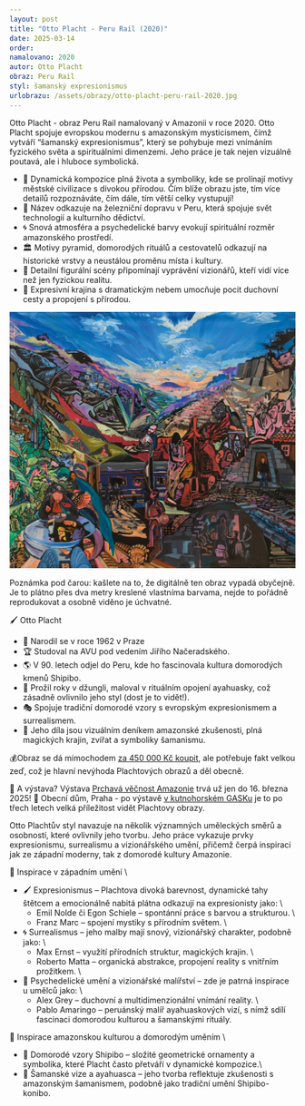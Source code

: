 ```yaml
---
layout: post
title: "Otto Placht - Peru Rail (2020)"
date: 2025-03-14
order: 
namalovano: 2020
autor: Otto Placht
obraz: Peru Rail
styl: šamanský expresionismus
urlobrazu: /assets/obrazy/otto-placht-peru-rail-2020.jpg
---
```



Otto Placht - obraz Peru Rail namalovaný v Amazonii v roce 2020. Otto Placht spojuje evropskou modernu s amazonským mysticismem, čímž vytváří “šamanský expresionismus”, který se pohybuje mezi vnímáním fyzického světa a spirituálními dimenzemi. Jeho práce je tak nejen vizuálně poutavá, ale i hluboce symbolická.

- 🎨 Dynamická kompozice plná života a symboliky, kde se prolínají motivy městské civilizace s divokou přírodou. Čím blíže obrazu jste, tím více detailů rozpoznáváte, čím dále, tím větší celky vystupují!
- 🚂 Název odkazuje na železniční dopravu v Peru, která spojuje svět technologií a kulturního dědictví.
- 🌀 Snová atmosféra a psychedelické barvy evokují spirituální rozměr amazonského prostředí.
- 🏛 Motivy pyramid, domorodých rituálů a cestovatelů odkazují na historické vrstvy a neustálou proměnu místa i kultury.
- 👀 Detailní figurální scény připomínají vyprávění vizionářů, kteří vidí více než jen fyzickou realitu.
- 🌄 Expresivní krajina s dramatickým nebem umocňuje pocit duchovní cesty a propojení s přírodou.

![Otto Placht - obraz Peru Rail namalovaný v Amazonii v roce 2020. ](/assets/obrazy/otto-placht-peru-rail-2020.jpg)

Poznámka pod čarou: kašlete na to, že digitálně ten obraz vypadá obyčejně. Je to plátno přes dva metry kreslené vlastníma barvama, nejde to pořádně reprodukovat a osobně viděno je úchvatné. 

🖌 Otto Placht 
- 🏡 Narodil se v roce 1962 v Praze
- 🏆 Studoval na AVU pod vedením Jiřího Načeradského.
- 🌎 V 90. letech odjel do Peru, kde ho fascinovala kultura domorodých kmenů Shipibo.
- 🌱 Prožil roky v džungli, maloval v rituálním opojení ayahuasky, což zásadně ovlivnilo jeho styl (dost je to vidět!).
- 🎭 Spojuje tradiční domorodé vzory s evropským expresionismem a surrealismem.
- 📜 Jeho díla jsou vizuálním deníkem amazonské zkušenosti, plná magických krajin, zvířat a symboliky šamanismu.


💰Obraz se dá mimochodem [za 450 000 Kč koupit](https://galeriekmoch.cz/prodej-del/otto-placht-2024/#dilazvystavy), ale potřebuje fakt velkou zeď, což je hlavní nevýhoda Plachtových obrazů a děl obecně.

📅 A výstava? Výstava [Prchavá věčnost Amazonie](https://www.obecnidum.cz/cs/vystavy/otto-placht-prchava-vecnost-amazonie/) trvá už jen do 16. března 2025!
📍 Obecní dům, Praha - po výstavě [v kutnohorském GASKu](https://gask.cz/vystava/otto-placht-mezizem/) je to po třech letech velká příležitost vidět Plachtovy obrazy. 

Otto Plachtův styl navazuje na několik významných uměleckých směrů a osobností, které ovlivnily jeho tvorbu. Jeho práce vykazuje prvky expresionismu, surrealismu a vizionářského umění, přičemž čerpá inspiraci jak ze západní moderny, tak z domorodé kultury Amazonie.

🎨 Inspirace v západním umění \
- 🖌 Expresionismus – Plachtova divoká barevnost, dynamické tahy štětcem a emocionálně nabitá plátna odkazují na expresionisty jako: \
    - Emil Nolde či Egon Schiele – spontánní práce s barvou a strukturou. \
    - Franz Marc – spojení mystiky s přírodním světem. \
- 🌀 Surrealismus – jeho malby mají snový, vizionářský charakter, podobně jako: \
    - Max Ernst – využití přírodních struktur, magických krajin. \
    - Roberto Matta – organická abstrakce, propojení reality s vnitřním prožitkem. \
- 🌈 Psychedelické umění a vizionářské malířství – zde je patrná inspirace u umělců jako: \
    - Alex Grey – duchovní a multidimenzionální vnímání reality. \
    - Pablo Amaringo – peruánský malíř ayahuaskových vizí, s nímž sdílí fascinaci domorodou kulturou a šamanskými rituály.

🌿 Inspirace amazonskou kulturou a domorodým uměním \
- 🌱 Domorodé vzory Shipibo – složité geometrické ornamenty a symbolika, které Placht často přetváří v dynamické kompozice.\
- 🍃 Šamanské vize a ayahuasca – jeho tvorba reflektuje zkušenosti s amazonským šamanismem, podobně jako tradiční umění Shipibo-konibo.
